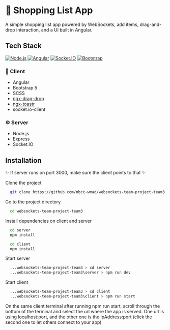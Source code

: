 # 🛒 Shopping List App


A simple shopping list app powered by WebSockets, add items, drag-and-drop interaction, and a UI built in Angular.


## Tech Stack
[![Node.js](https://img.shields.io/badge/Node.js-v20.17.0-blue?logo=nodedotjs&logoColor=white&style=flat&label=Node.js&message=LTS)](https://nodejs.org/en/download) [![Angular](https://img.shields.io/badge/Angular-v19-red?logo=angular&logoColor=white)](https://angular.dev/) [![Socket.IO](https://img.shields.io/badge/Socket.io-4.x-black?logo=socket.io&logoColor=white)](https://socket.io/) [![Bootstrap](https://img.shields.io/badge/Bootstrap-5.x-7952B3?logo=bootstrap&logoColor=white)](https://getbootstrap.com/)


### 🧩 Client
- Angular
- Bootstrap 5
- SCSS
- [ngx-drag-drop](https://www.npmjs.com/package/@swimlane/ngx-drag-drop)
- [ngx-toastr](https://www.npmjs.com/package/ngx-toastr)
- socket.io-client

### ⚙️ Server
- Node.js
- Express
- Socket.IO


## Installation
✨ If server runs on port 3000, make sure the client points to that ✨

Clone the project
```bash
  git clone https://github.com/nbcc-wmad/websockets-team-project-team3
```

Go to the project directory

```bash
  cd websockets-team-project-team3
```

Install dependencies on client and server

```bash
  cd server
  npm install
```

```bash
  cd client
  npm install
```

Start server

```bash
  ...websockets-team-project-team3 > cd server
  ...websockets-team-project-team3\server > npm run dev 
```

Start client

```bash
  ...websockets-team-project-team3 > cd client
  ...websockets-team-project-team3\client > npm run start 
```

On the same client terminal after running npm run start, scroll through the bottom of the terminal and select the url where the app is served.
One url is using localhost:port, and the other one is the ipAddress:port (click the second one to let others connect to your app) 

